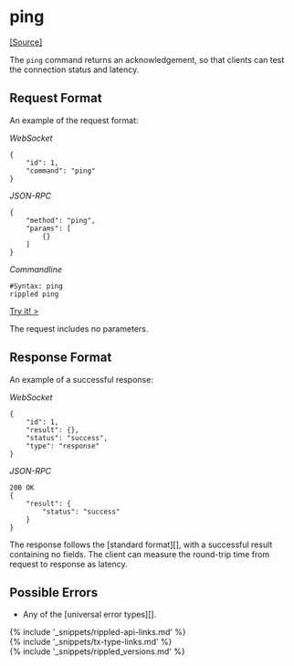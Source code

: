# ping
[[Source]](https://github.com/ripple/rippled/blob/master/src/ripple/rpc/handlers/Ping.cpp "Source")

The `ping` command returns an acknowledgement, so that clients can test the connection status and latency.

## Request Format
An example of the request format:

<!-- MULTICODE_BLOCK_START -->

*WebSocket*

```
{
    "id": 1,
    "command": "ping"
}
```

*JSON-RPC*

```
{
    "method": "ping",
    "params": [
        {}
    ]
}
```

*Commandline*

```
#Syntax: ping
rippled ping
```

<!-- MULTICODE_BLOCK_END -->

[Try it! >](websocket-api-tool.html#ping)

The request includes no parameters.

## Response Format

An example of a successful response:

<!-- MULTICODE_BLOCK_START -->

*WebSocket*

```
{
    "id": 1,
    "result": {},
    "status": "success",
    "type": "response"
}
```

*JSON-RPC*

```
200 OK
{
    "result": {
        "status": "success"
    }
}
```

<!-- MULTICODE_BLOCK_END -->

The response follows the [standard format][], with a successful result containing no fields. The client can measure the round-trip time from request to response as latency.

## Possible Errors

* Any of the [universal error types][].

<!--{# common link defs #}-->
{% include '_snippets/rippled-api-links.md' %}			
{% include '_snippets/tx-type-links.md' %}			
{% include '_snippets/rippled_versions.md' %}
